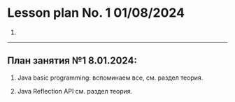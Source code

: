 # Lesson plan No. 1 01/08/2024

1. 


----------------------------------------------------------

## План занятия №1 8.01.2024:

1. Java basic programming: 
вспоминаем все, см. раздел теория.

2. Java Reflection API
см. раздел теория.














